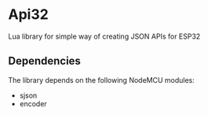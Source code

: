 # Api32
Lua library for simple way of creating JSON APIs for ESP32

## Dependencies
The library depends on the following NodeMCU modules:
  - sjson
  - encoder
